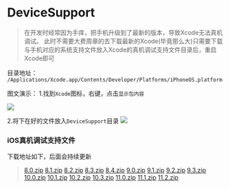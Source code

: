 # DeviceSupport


> 在开发时经常因为手痒，把手机升级到了最新的版本，导致Xcode无法真机调试。
> 此时不需要大费周章的去下载最新的Xcode(毕竟那么大)只需要下载与手机对应的系统支持文件放入Xcode的真机调试支持文件目录后，重启Xcode即可

目录地址：
`/Applications/Xcode.app/Contents/Developer/Platforms/iPhoneOS.platform`

图文演示：
1.找到`Xcode`图标，右键，点击`显示包内容`

![](http://oy24h4wgd.bkt.clouddn.com/15216229194822.jpg)

2.将下在好的文件放入`DeviceSupport`目录
![](http://oy24h4wgd.bkt.clouddn.com/Jietu20180321-172600.jpg)

### iOS真机调试支持文件 
下载地址如下，后面会持续更新

> [8.0.zip](https://github.com/ywdonga/DeviceSupport/blob/master/8.0.zip?raw=true)
> [8.1.zip](https://github.com/ywdonga/DeviceSupport/blob/master/8.1.zip?raw=true)
> [8.2.zip](https://github.com/ywdonga/DeviceSupport/blob/master/8.2.zip?raw=true)
> [8.3.zip](https://github.com/ywdonga/DeviceSupport/blob/master/8.3.zip?raw=true)
> [8.4.zip](https://github.com/ywdonga/DeviceSupport/blob/master/8.4.zip?raw=true)
> [9.0.zip](https://github.com/ywdonga/DeviceSupport/blob/master/9.0.zip?raw=true)
> [9.1.zip](https://github.com/ywdonga/DeviceSupport/blob/master/9.1.zip?raw=true)
> [9.2.zip](https://github.com/ywdonga/DeviceSupport/blob/master/9.2.zip?raw=true)
> [9.3.zip](https://github.com/ywdonga/DeviceSupport/blob/master/9.3.zip?raw=true)
> [10.0.zip](https://github.com/ywdonga/DeviceSupport/blob/master/10.0.zip?raw=true)
> [10.1.zip](https://github.com/ywdonga/DeviceSupport/blob/master/10.1.zip?raw=true)
> [10.2.zip](https://github.com/ywdonga/DeviceSupport/blob/master/10.2.zip?raw=true)
> [10.3.zip](https://github.com/ywdonga/DeviceSupport/blob/master/10.3.zip?raw=true)
> [11.0.zip](https://github.com/ywdonga/DeviceSupport/blob/master/11.0.zip?raw=true)
> [11.1.zip](https://github.com/ywdonga/DeviceSupport/blob/master/11.1.zip?raw=true)
> [11.2.zip](https://github.com/ywdonga/DeviceSupport/blob/master/11.2%20(15C107).zip?raw=true)


